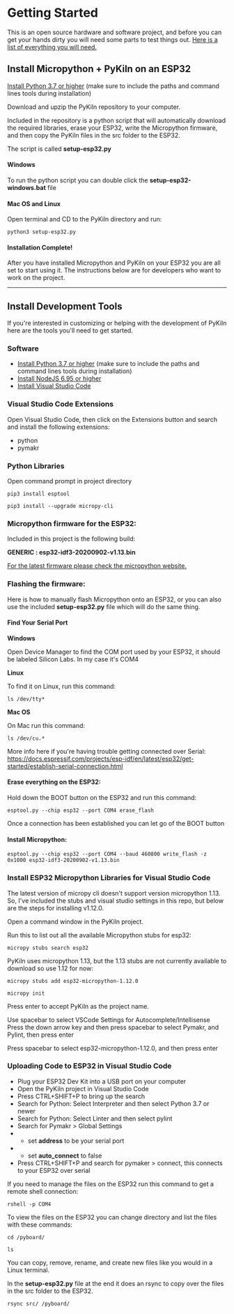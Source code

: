 # Getting Started


This is an open source hardware and software project, and before you can get your hands dirty you will need some parts to test things out. [Here is a list of everything you will need.](http://pykiln.com/get-started.html "Here is a list of everything you will need.")

## Install Micropython + PyKiln on an ESP32

[Install Python 3.7 or higher](https://www.python.org/downloads/ "Install Python 3.7 or higher")
(make sure to include the paths and command lines tools during installation)

Download and upzip the PyKiln repository to your computer.

Included in the repository is a python script that will automatically download the required libraries, erase your ESP32, write the Micropython firmware, and then copy the PyKiln files in the src folder to the ESP32. 

The script is called **setup-esp32.py**

#### Windows

To run the python script you can double click the **setup-esp32-windows.bat** file

#### Mac OS and Linux
Open terminal and CD to the PyKiln directory and run:

`python3 setup-esp32.py`

#### Installation Complete!

After you have installed Micropython and PyKiln on your ESP32 you are all set to start using it. The instructions below are for developers who want to work on the project.


------------



## Install Development Tools

If you're interested in customizing or helping with the development of PyKiln here are the tools you'll need to get started.

### Software
- [Install Python 3.7 or higher](https://www.python.org/downloads/ "Install Python 3.7 or higher") (make sure to include the paths and command lines tools during installation)
- [Install NodeJS 6.95 or higher](https://nodejs.org/en/ "Install NodeJS 6.95 or higher")
- [Install Visual Studio Code](https://code.visualstudio.com/ "Install Visual Studio Code")

### Visual Studio Code Extensions
Open Visual Studio Code, then click on the Extensions button and search and install the following extensions:
- python
- pymakr

### Python Libraries
Open command prompt in project directory

`pip3 install esptool`

`pip3 install --upgrade micropy-cli`

### Micropython firmware for the ESP32:
Included in this project is the following build:

**GENERIC : esp32-idf3-20200902-v1.13.bin**

[For the latest firmware please check the micropython website.](https://micropython.org/download/esp32/ "For the latest firmware please check the micropython website.")

### Flashing the firmware:

Here is how to manually flash Micropython onto an ESP32, or you can also  use the included **setup-esp32.py** file which will do the same thing.

#### Find Your Serial Port

**Windows**

Open Device Manager to find the COM port used by your ESP32, it should be labeled Silicon Labs. In my case it's COM4

**Linux**

To find it on Linux, run this command:

`ls /dev/tty*`

**Mac OS**

On Mac run this command:

`ls /dev/cu.*`

More info here if you're having trouble getting connected over Serial:
https://docs.espressif.com/projects/esp-idf/en/latest/esp32/get-started/establish-serial-connection.html


#### Erase everything on the ESP32:
Hold down the BOOT button on the ESP32 and run this command:

`esptool.py --chip esp32 --port COM4 erase_flash`

Once a connection has been established you can let go of the BOOT button

#### Install Micropython:
`esptool.py --chip esp32 --port COM4 --baud 460800 write_flash -z 0x1000 esp32-idf3-20200902-v1.13.bin`

### Install ESP32 Micropython Libraries for Visual Studio Code

The latest version of micropy cli doesn't support version micropython 1.13. So, I've included the stubs and visual studio settings in this repo, but below are the steps for installing v1.12.0.

Open a command window in the PyKiln project.

Run this to list out all the available Micropython stubs for esp32:

`micropy stubs search esp32`

PyKiln uses micropython 1.13, but the 1.13 stubs are not currently available to download so use 1.12 for now:

`micropy stubs add esp32-micropython-1.12.0`

`micropy init`

Press enter to accept PyKiln as the project name.

Use spacebar to select VSCode Settings for Autocomplete/Intellisense
Press the down arrow key and then press spacebar to select Pymakr, and Pylint, then press enter

Press spacebar to select esp32-micropython-1.12.0, and then press enter

### Uploading Code to ESP32 in Visual Studio Code

- Plug your ESP32 Dev Kit into a USB port on your computer
- Open the PyKiln project in Visual Studio Code
- Press CTRL+SHIFT+P to bring up the search
- Search for Python: Select Interpreter and then select Python 3.7 or newer
- Search for Python: Select Linter and then select pylint
- Search for Pymakr > Global Settings
- - set **address** to be your serial port
- - set **auto_connect** to false
- Press CTRL+SHIFT+P and search for pymaker > connect, this connects to your ESP32 over serial

If you need to manage the files on the ESP32 run this command to get a remote shell connection:

`rshell -p COM4`

To view the files on the ESP32 you can change directory and list the files with these commands:

`cd /pyboard/`

`ls`

You can copy, remove, rename, and create new files like you would in a Linux terminal.

In the **setup-esp32.py** file at the end it does an rsync to copy over the files in the src folder to the ESP32.

`rsync src/ /pyboard/`